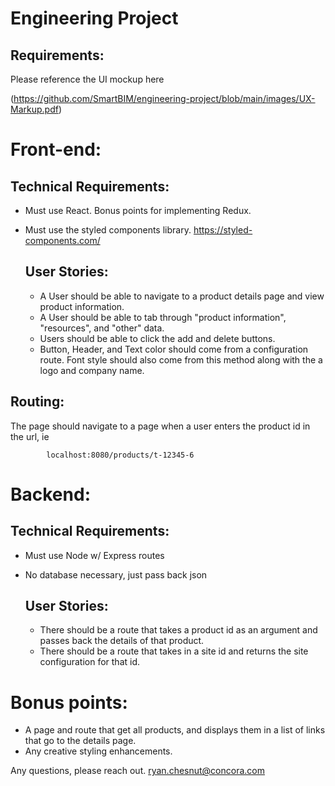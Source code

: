 # Engineering Project

## Requirements: 

Please reference the UI mockup here 

(https://github.com/SmartBIM/engineering-project/blob/main/images/UX-Markup.pdf)

# Front-end: 
## Technical Requirements: 
- Must use React. Bonus points for implementing Redux.
- Must use the styled components library. https://styled-components.com/


	## User Stories: 
	- A User should be able to navigate to a product details page and view product information.
	- A User should be able to tab through "product information", "resources", and "other" data. 
	- Users should be able to click the add and delete buttons.  
	- Button, Header, and Text color should come from a configuration route. Font style should also come from this method along with the a logo and company name. 

## Routing: 
The page should navigate to a page when a user enters the product id in the url, ie 
```
		localhost:8080/products/t-12345-6
```


# Backend: 
## Technical Requirements: 
- Must use Node w/ Express routes
- No database necessary, just pass back json 


	## User Stories: 
	- There should be a route that takes a product id as an argument and passes back the details of that product. 
	- There should be a route that takes in a site id and returns the site configuration for that id. 



# Bonus points: 
- A page and route that get all products, and displays them in a list of links that go to the details page. 
- Any creative styling enhancements.  


Any questions, please reach out.
ryan.chesnut@concora.com

